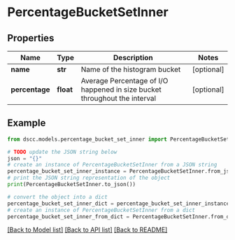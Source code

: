 # PercentageBucketSetInner


## Properties

Name | Type | Description | Notes
------------ | ------------- | ------------- | -------------
**name** | **str** | Name of the histogram bucket | [optional] 
**percentage** | **float** | Average Percentage of I/O happened in size bucket throughout the interval | [optional] 

## Example

```python
from dscc.models.percentage_bucket_set_inner import PercentageBucketSetInner

# TODO update the JSON string below
json = "{}"
# create an instance of PercentageBucketSetInner from a JSON string
percentage_bucket_set_inner_instance = PercentageBucketSetInner.from_json(json)
# print the JSON string representation of the object
print(PercentageBucketSetInner.to_json())

# convert the object into a dict
percentage_bucket_set_inner_dict = percentage_bucket_set_inner_instance.to_dict()
# create an instance of PercentageBucketSetInner from a dict
percentage_bucket_set_inner_from_dict = PercentageBucketSetInner.from_dict(percentage_bucket_set_inner_dict)
```
[[Back to Model list]](../README.md#documentation-for-models) [[Back to API list]](../README.md#documentation-for-api-endpoints) [[Back to README]](../README.md)


